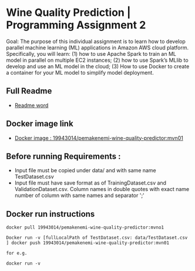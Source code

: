# Wine Quality Prediction | Programming Assignment 2

Goal: The purpose of this individual assignment is to learn how to develop parallel machine learning (ML) applications in Amazon AWS cloud platform. Specifically, you will learn: (1) how to use Apache Spark to train an ML model in parallel on multiple EC2 instances; (2) how to use Spark’s MLlib to develop and use an ML model in the cloud; (3) How to use Docker to create a container for your ML model to simplify model deployment.

## Full Readme 
* [Readme word](https://github.com/nieldeokar/Wine-quality-prediction/blob/master/ReadMe_doc.docx)

## Docker image link
* [Docker image : 19943014/pemakenemi-wine-quality-predictor:mvn01](hhttps://hub.docker.com/repository/docker/19943014/pemakenemi-wine-quality-predictor)


## Before running Requirements :
* Input file must be copied under data/ and with same name TestDataset.csv
* Input file must have save format as of TrainingDataset.csv and ValidationDataset.csv. Column names in double quotes with exact name number of column with same names and separator ';'




## Docker run instructions
````
docker pull 19943014/pemakenemi-wine-quality-predictor:mvno1

Docker run -v [fullLocalPath of TestDataset.csv: data/TestDataset.csv ] docker push 19943014/pemakenemi-wine-quality-predictor:mvn01

for e.g.

docker run -v 
```` 


